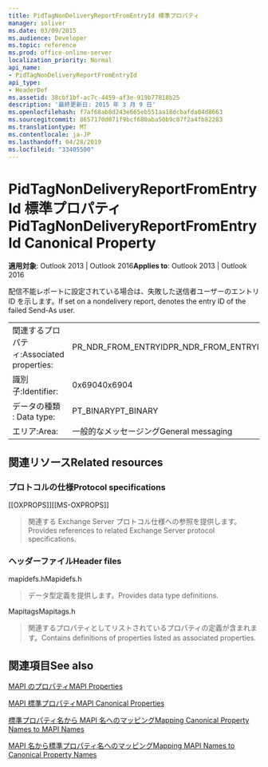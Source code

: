 ```yaml
---
title: PidTagNonDeliveryReportFromEntryId 標準プロパティ
manager: soliver
ms.date: 03/09/2015
ms.audience: Developer
ms.topic: reference
ms.prod: office-online-server
localization_priority: Normal
api_name:
- PidTagNonDeliveryReportFromEntryId
api_type:
- HeaderDef
ms.assetid: 38cbf1bf-ac7c-4459-af3e-919b77818b25
description: '最終更新日: 2015 年 3 月 9 日'
ms.openlocfilehash: f7af68ab8d243e665eb551aa18dcbafda04d8663
ms.sourcegitcommit: 8657170d071f9bcf680aba50b9c07f2a4fb82283
ms.translationtype: MT
ms.contentlocale: ja-JP
ms.lasthandoff: 04/28/2019
ms.locfileid: "33405500"
---
```

# <a name="pidtagnondeliveryreportfromentryid-canonical-property"></a><span data-ttu-id="c8e5c-103">PidTagNonDeliveryReportFromEntryId 標準プロパティ</span><span class="sxs-lookup"><span data-stu-id="c8e5c-103">PidTagNonDeliveryReportFromEntryId Canonical Property</span></span>

  
  
<span data-ttu-id="c8e5c-104">**適用対象**: Outlook 2013 | Outlook 2016</span><span class="sxs-lookup"><span data-stu-id="c8e5c-104">**Applies to**: Outlook 2013 | Outlook 2016</span></span> 
  
<span data-ttu-id="c8e5c-105">配信不能レポートに設定されている場合は、失敗した送信者ユーザーのエントリ ID を示します。</span><span class="sxs-lookup"><span data-stu-id="c8e5c-105">If set on a nondelivery report, denotes the entry ID of the failed Send-As user.</span></span>
  
|||
|:-----|:-----|
|<span data-ttu-id="c8e5c-106">関連するプロパティ:</span><span class="sxs-lookup"><span data-stu-id="c8e5c-106">Associated properties:</span></span>  <br/> |<span data-ttu-id="c8e5c-107">PR_NDR_FROM_ENTRYID</span><span class="sxs-lookup"><span data-stu-id="c8e5c-107">PR_NDR_FROM_ENTRYID</span></span>  <br/> |
|<span data-ttu-id="c8e5c-108">識別子:</span><span class="sxs-lookup"><span data-stu-id="c8e5c-108">Identifier:</span></span>  <br/> |<span data-ttu-id="c8e5c-109">0x6904</span><span class="sxs-lookup"><span data-stu-id="c8e5c-109">0x6904</span></span>  <br/> |
|<span data-ttu-id="c8e5c-110">データの種類 : </span><span class="sxs-lookup"><span data-stu-id="c8e5c-110">Data type:</span></span>  <br/> |<span data-ttu-id="c8e5c-111">PT_BINARY</span><span class="sxs-lookup"><span data-stu-id="c8e5c-111">PT_BINARY</span></span>  <br/> |
|<span data-ttu-id="c8e5c-112">エリア:</span><span class="sxs-lookup"><span data-stu-id="c8e5c-112">Area:</span></span>  <br/> |<span data-ttu-id="c8e5c-113">一般的なメッセージング</span><span class="sxs-lookup"><span data-stu-id="c8e5c-113">General messaging</span></span>  <br/> |
   
## <a name="related-resources"></a><span data-ttu-id="c8e5c-114">関連リソース</span><span class="sxs-lookup"><span data-stu-id="c8e5c-114">Related resources</span></span>

### <a name="protocol-specifications"></a><span data-ttu-id="c8e5c-115">プロトコルの仕様</span><span class="sxs-lookup"><span data-stu-id="c8e5c-115">Protocol specifications</span></span>

<span data-ttu-id="c8e5c-116">[[OXPROPS]]</span><span class="sxs-lookup"><span data-stu-id="c8e5c-116">[[MS-OXPROPS]]</span></span> 
  
> <span data-ttu-id="c8e5c-117">関連する Exchange Server プロトコル仕様への参照を提供します。</span><span class="sxs-lookup"><span data-stu-id="c8e5c-117">Provides references to related Exchange Server protocol specifications.</span></span>
    
### <a name="header-files"></a><span data-ttu-id="c8e5c-118">ヘッダーファイル</span><span class="sxs-lookup"><span data-stu-id="c8e5c-118">Header files</span></span>

<span data-ttu-id="c8e5c-119">mapidefs.h</span><span class="sxs-lookup"><span data-stu-id="c8e5c-119">Mapidefs.h</span></span>
  
> <span data-ttu-id="c8e5c-120">データ型定義を提供します。</span><span class="sxs-lookup"><span data-stu-id="c8e5c-120">Provides data type definitions.</span></span>
    
<span data-ttu-id="c8e5c-121">Mapitags</span><span class="sxs-lookup"><span data-stu-id="c8e5c-121">Mapitags.h</span></span>
  
> <span data-ttu-id="c8e5c-122">関連するプロパティとしてリストされているプロパティの定義が含まれます。</span><span class="sxs-lookup"><span data-stu-id="c8e5c-122">Contains definitions of properties listed as associated properties.</span></span>
    
## <a name="see-also"></a><span data-ttu-id="c8e5c-123">関連項目</span><span class="sxs-lookup"><span data-stu-id="c8e5c-123">See also</span></span>



[<span data-ttu-id="c8e5c-124">MAPI のプロパティ</span><span class="sxs-lookup"><span data-stu-id="c8e5c-124">MAPI Properties</span></span>](mapi-properties.md)
  
[<span data-ttu-id="c8e5c-125">MAPI 標準プロパティ</span><span class="sxs-lookup"><span data-stu-id="c8e5c-125">MAPI Canonical Properties</span></span>](mapi-canonical-properties.md)
  
[<span data-ttu-id="c8e5c-126">標準プロパティ名から MAPI 名へのマッピング</span><span class="sxs-lookup"><span data-stu-id="c8e5c-126">Mapping Canonical Property Names to MAPI Names</span></span>](mapping-canonical-property-names-to-mapi-names.md)
  
[<span data-ttu-id="c8e5c-127">MAPI 名から標準プロパティ名へのマッピング</span><span class="sxs-lookup"><span data-stu-id="c8e5c-127">Mapping MAPI Names to Canonical Property Names</span></span>](mapping-mapi-names-to-canonical-property-names.md)

